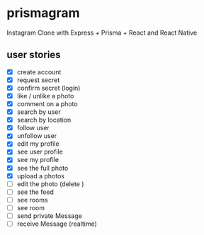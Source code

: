 # prismagram

Instagram Clone with Express + Prisma + React and React Native

## user stories

- [x] create account
- [x] request secret
- [x] confirm secret (login)
- [x] like / unlike a photo
- [x] comment on a photo
- [x] search by user
- [x] search by location
- [x] follow user
- [x] unfollow user
- [x] edit my profile
- [x] see user profile
- [x] see my profile
- [x] see the full photo
- [x] upload a photos
- [ ] edit the photo (delete )
- [ ] see the feed
- [ ] see rooms
- [ ] see room
- [ ] send private Message
- [ ] receive Message (realtime)
